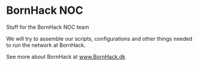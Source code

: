 # BornHack NOC

Stuff for the BornHack NOC team

We will try to assemble our scripts, configurations and other things needed to run the network at BornHack.

See more about BornHack at www.BornHack.dk
